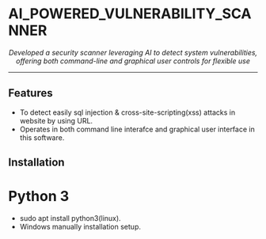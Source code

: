# AI_POWERED_VULNERABILITY_SCANNER

<p align="center">
  <em>Developed a security scanner leveraging AI to detect system vulnerabilities, 
    offering both command-line and graphical user controls for flexible use</em>
</p>

---

## Features 

- To detect easily sql injection & cross-site-scripting(xss) attacks in website by using URL.
- Operates in both command line interafce and graphical user interface in this software.

## Installation 
# Python 3
- sudo apt install python3(linux).
- Windows manually installation setup.

